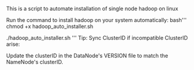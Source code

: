 This is a script to automate installation of single node hadoop on linux

Run the command  to install hadoop on your system automatically:
bash'''
chmod +x hadoop_auto_installer.sh

./hadoop_auto_installer.sh
'''
Tip: Sync ClusterID if incompatible ClusterID arise:

Update the clusterID in the DataNode's VERSION file to match the NameNode's clusterID.
